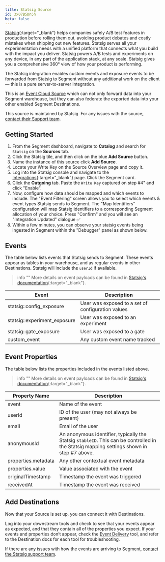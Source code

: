 ```yaml
---
title: Statsig Source
id: 3x07B5Dn5h
beta: false
---
```


[Statsig](https://www.statsig.com/?utm_source=segmentio&utm_medium=docs&utm_campaign=partners){:target="_blank”} helps companies safely A/B test features in production before rolling them out, avoiding product debates and costly mistakes when shipping out new features. Statsig serves all your experimentation needs with a unified platform that connects what you build with the impact you deliver. Statsig powers A/B tests and experiments on any device, in any part of the application stack, at any scale. Statsig gives you a comprehensive 360° view of how your product is performing.

The Statsig integration enables custom events and exposure events to be forwarded from Statsig to Segment without any additional work on the client — this is a pure server-to-server integration.

This is an [Event Cloud Source](/docs/sources/#event-cloud-sources) which can not only forward data into your Segment warehouse, but they can also federate the exported data into your other enabled Segment Destinations.

This source is maintained by Statsig. For any issues with the source, [contact their Support team](mailto:support@statsig.com).

## Getting Started

1. From the Segment dashboard, navigate to **Catalog** and search for `Statsig` on the **Sources** tab.
2. Click the Statsig tile, and then click on the blue **Add Source** button.
3. Name the instance of this source click **Add Source**.
4. Locate your Write Key on the Source Overview page and copy it.
5. Log into the Statsig console and navigate to the [Integrations](https://console.statsig.com/integrations){:target="_blank”} page. Click the Segment card.
6. Click the **Outgoing** tab. Paste the `Write Key` captured on step #4" and click "Enable". 
7. Now, configure how data should be mapped and which events to include. The "Event Filtering" screen allows you to select which events & event types Statsig sends to Segment. The "Map Identifiers" configuration will map Statsig identifiers to a corresponding Segment allocation of your choice. Press "Confirm" and you will see an "Integration Updated" dialogue ✅
8. Within a few minutes, you can observe your statsig events being ingested in Segment within the "Debugger" panel as shown below.


## Events

The table below lists events that Statsig sends to Segment. These events appear as tables in your warehouse, and as regular events in other Destinations. Statsig will include the `userId` if available.

> info ""
> More details on event payloads can be found in [Statsig's documentation](https://docs.statsig.com/integrations/data-connectors/segment#configuring-outbound-events){:target="_blank"}.


| Event                        | Description                                       |
| ---------------------------- | ------------------------------------------------- |
| statsig::config_exposure     | User was exposed to a set of configuration values |
| statsig::experiment_exposure | User was exposed to an experiment                 |
| statsig::gate_exposure       | User was exposed to a gate                        |
| custom_event               | Any custom event name tracked                     |


## Event Properties

The table below lists the properties included in the events listed above.

> info ""
>  More details on event payloads can be found in [Statsig's documentation](https://docs.statsig.com/integrations/data-connectors/segment#configuring-outbound-events){:target="_blank"}.


| Property Name       | Description                                                                                                                               |
| ------------------- | ----------------------------------------------------------------------------------------------------------------------------------------- |
| event               | Name of the event                                                                                                                         |
| userId              | ID of the user (may not always be present)                                                                                                |
| email               | Email of the user                                                                                                                         |
| anonymousId         | An anonymous identifier, typically the Statsig `stableID`. This can be controlled in the Statsig mapping settings shown in step #7 above. |
| properties.metadata | Any other contextual event metadata                                                                                                       |
| properties.value    | Value associated with the event                                                                                                           |
| originalTimestamp   | Timestamp the event was triggered                                                                                                         |
| receivedAt          | Timestamp the event was received                                                                                                          |

## Add Destinations

Now that your Source is set up, you can connect it with Destinations.

Log into your downstream tools and check to see that your events appear as expected, and that they contain all of the properties you expect. If your events and properties don’t appear, check the [Event Delivery](/docs/connections/event-delivery/) tool, and refer to the Destination docs for each tool for troubleshooting.

If there are any issues with how the events are arriving to Segment, [contact the Statsig support team](mailto:support@statsig.com).

